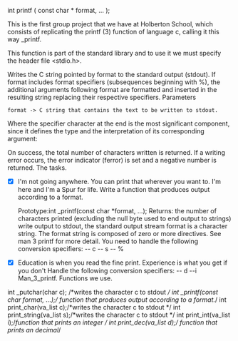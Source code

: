 int printf ( const char * format, ... );

This is the first group project that we have at Holberton School, which consists of replicating the printf (3) function of language c, calling it this way _printf.

This function is part of the standard library and to use it we must specify the header file <stdio.h>.

Writes the C string pointed by format to the standard output (stdout). If format includes format specifiers (subsequences beginning with %), the additional arguments following format are formatted and inserted in the resulting string replacing their respective specifiers.
Parameters

    format -> C string that contains the text to be written to stdout.

Where the specifier character at the end is the most significant component, since it defines the type and the interpretation of its corresponding argument:



On success, the total number of characters written is returned. If a writing error occurs, the error indicator (ferror) is set and a negative number is returned.
The tasks.

-[x] I'm not going anywhere. You can print that wherever you want to. I'm here and I'm a Spur for life. Write a function that produces output according to a format.

    Prototype:int _printf(const char *format, ...);
    Returns: the number of characters printed (excluding the null byte used to end output to strings)
    write output to stdout, the standard output stream
    format is a character string. The format string is composed of zero or more directives. See man 3 printf for more detail. You need to handle the following conversion specifiers: -- c -- s -- %

-[x] Education is when you read the fine print. Experience is what you get if you don't Handle the following conversion specifiers: -- d --i
Man_3_printf.
Functions we use.

int _putchar(char c); /*writes the character c to stdout */
int _printf(const char *format, ...);/* function that produces output according to a format.*/
int print_char(va_list c);/*writes the character c to stdout */
int print_string(va_list s);/*writes the character c to stdout */
int print_int(va_list i);/*function that prints an integer */
int print_dec(va_list d);/* function that prints an decimal*/
